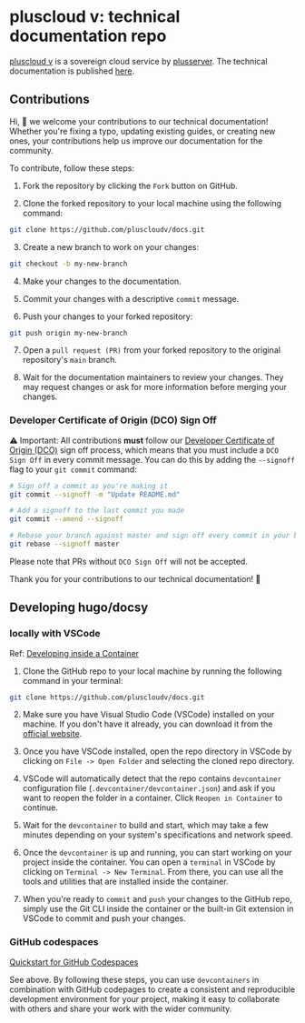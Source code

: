 # pluscloud v: technical documentation repo

[pluscloud v](https://www.plusserver.com/en/products/pluscloud) is a sovereign cloud service by [plusserver](https://plusserver.com). The technical documentation is published [here](https://docs.pcv.get-cloud.io).


## Contributions

Hi, :wave: 
we welcome your contributions to our technical documentation! Whether you're fixing a typo, updating existing guides, or creating new ones, your contributions help us improve our documentation for the community.


To contribute, follow these steps:

1. Fork the repository by clicking the `Fork` button on GitHub.

2. Clone the forked repository to your local machine using the following command:

```bash
git clone https://github.com/pluscloudv/docs.git
```

3. Create a new branch to work on your changes:

```bash
git checkout -b my-new-branch
```

4. Make your changes to the documentation.

5. Commit your changes with a descriptive `commit` message.

6. Push your changes to your forked repository:

```bash
git push origin my-new-branch
```

7. Open a `pull request (PR)` from your forked repository to the original repository's `main` branch.

8. Wait for the documentation maintainers to review your changes. They may request changes or ask for more information before merging your changes.

### Developer Certificate of Origin (DCO) Sign Off

:warning: Important: All contributions __must__ follow our [Developer Certificate of Origin (DCO)](https://developercertificate.org/) sign off process, which means that you must include a `DCO Sign Off` in every commit message. You can do this by adding the `--signoff` flag to your `git commit` command:

```bash
# Sign off a commit as you're making it
git commit --signoff -m "Update README.md"

# Add a signoff to the last commit you made
git commit --amend --signoff

# Rebase your branch against master and sign off every commit in your branch
git rebase --signoff master
```

Please note that PRs without `DCO Sign Off` will not be accepted.

Thank you  for your contributions to our technical documentation! :rocket:


## Developing hugo/docsy 


### locally with VSCode

Ref: [Developing inside a Container](https://code.visualstudio.com/docs/devcontainers/containers)

1. Clone the GitHub repo to your local machine by running the following command in your terminal:

```bash
git clone https://github.com/pluscloudv/docs.git
```

2. Make sure you have Visual Studio Code (VSCode) installed on your machine. If you don't have it already, you can download it from the [official website](https://code.visualstudio.com/).

3. Once you have VSCode installed, open the repo directory in VSCode by clicking on `File -> Open Folder` and selecting the cloned repo directory.

4. VSCode will automatically detect that the repo contains `devcontainer` configuration file (`.devcontainer/devcontainer.json`) and ask if you want to reopen the folder in a container. Click `Reopen in Container` to continue.

5. Wait for the `devcontainer` to build and start, which may take a few minutes depending on your system's specifications and network speed.

6. Once the `devcontainer` is up and running, you can start working on your project inside the container. You can open a `terminal` in VSCode by clicking on `Terminal -> New Terminal`. From there, you can use all the tools and utilities that are installed inside the container.

7. When you're ready to `commit` and `push` your changes to the GitHub repo, simply use the Git CLI inside the container or the built-in Git extension in VSCode to commit and push your changes.


### GitHub codespaces

[Quickstart for GitHub Codespaces](https://docs.github.com/en/codespaces/getting-started/quickstart)

See above. By following these steps, you can use `devcontainers` in combination with GitHub codepages to create a consistent and reproducible development environment for your project, making it easy to collaborate with others and share your work with the wider community.
